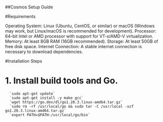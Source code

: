 ##Cosmos Setup Guide


#Requirements

Operating System: Linux (Ubuntu, CentOS, or similar) or macOS (Windows may work, but Linux/macOS is recommended for development).
Processor: 64-bit Intel or AMD processor with support for VT-x/AMD-V virtualization.
Memory: At least 8GB RAM (16GB recommended).
Storage: At least 50GB of free disk space.
Internet Connection: A stable internet connection is necessary to download dependencies.

#Installation Steps

# 1. Install build tools and Go.
      `sudo apt-get update`
      `sudo apt-get install -y make gcc`
      `wget https://go.dev/dl/go1.20.3.linux-amd64.tar.gz`
      `sudo rm -rf /usr/local/go && sudo tar -C /usr/local -xzf go1.20.3.linux-amd64.tar.gz`
      `export PATH=$PATH:/usr/local/go/bin`

